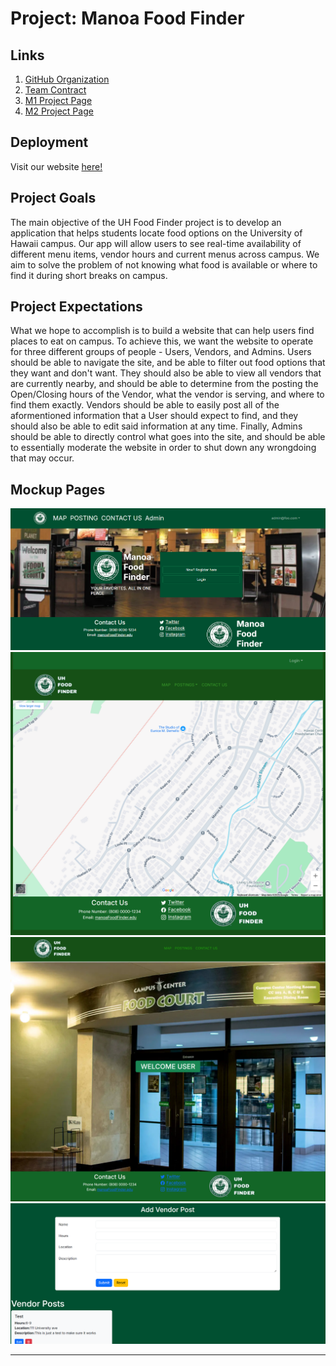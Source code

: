 # Project: Manoa Food Finder

## Links
1. [GitHub Organization](https://github.com/manoa-food-finder)
2. [Team Contract](https://docs.google.com/document/d/1hsP_xAFDBYJTlt6jaIVDKSahPQgqh5Is3safV5Tg37o/edit?tab=t.0)
3. [M1 Project Page](https://github.com/orgs/manoa-food-finder/projects/2)
4. [M2 Project Page](https://github.com/orgs/manoa-food-finder/projects/3)

## Deployment
Visit our website [here!](https://manoa-food-finder-app.vercel.app/)

## Project Goals
The main objective of the UH Food Finder project is to develop an application that helps students locate food options on the University of Hawaii campus. Our app will allow users to see real-time availability of different menu items, vendor hours and current menus across campus. We aim to solve the problem of not knowing what food is available or where to find it during short breaks on campus. 


## Project Expectations
What we hope to accomplish is to build a website that can help users find places to eat on campus. To achieve this, we want the website to operate for three different groups of people - Users, Vendors, and Admins. Users should be able to navigate the site, and be able to filter out food options that they want and don't want. They should also be able to view all vendors that are currently nearby, and should be able to determine from the posting the Open/Closing hours of the Vendor, what the vendor is serving, and where to find them exactly. Vendors should be able to easily post all of the aformentioned information that a User should expect to find, and they should also be able to edit said information at any time. Finally, Admins should be able to directly control what goes into the site, and should be able to essentially moderate the website in order to shut down any wrongdoing that may occur.


## Mockup Pages
<img src="./images/M1Landing.png" class="img-fluid rounded mx-auto d-block" style="width: 600px;" alt="Home">

<img src="./images/M1Map.png" class="img-fluid rounded mx-auto d-block" style="width: 600px;" alt="Locations">

<img src="./images/M1UserHome.png" class="img-fluid rounded mx-auto d-block" style="width: 600px;" alt="Footer">

<img src="./images/M1VendorPosts.png" class="img-fluid rounded mx-auto d-block" style="width: 600px;" alt="Vendor Info">

---
